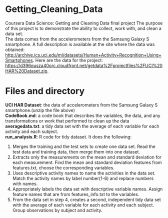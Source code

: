 # Getting_Cleaning_Data
Coursera Data Science: Getting and Cleaning Data final project
The purpose of this project is to demonstrate the ability to collect, work with, and clean a data set.  
The data comes from the accelerometers from the Samsung Galaxy S smartphone. A full description is available at the site where the data was obtained: http://archive.ics.uci.edu/ml/datasets/Human+Activity+Recognition+Using+Smartphones. Here are the data for the project: https://d396qusza40orc.cloudfront.net/getdata%2Fprojectfiles%2FUCI%20HAR%20Dataset.zip.  

# Files and directory
**UCI HAR Dataset**: the data of accelerometers from the Samsung Galaxy S smartphone.(unzip the file above)  
**CodeBook.md**: a code book that describes the variables, the data, and any transformations or work that performed to clean up the data  
**averagedata.txt**: a tidy data set with the average of each variable for each activity and each subject.  
**run_analysis.R**: R code for tidy dataset. It does the following:  
1. Merges the training and the test sets to create one data set. Read the test data and training data, then merge them into one dataset.  
2. Extracts only the measurements on the mean and standard deviation for each measurement. Find the mean and standard deviation features from features.txt, choose 
the corresponding variables.  
3. Uses descriptive activity names to name the activities in the data set.  Match the activity names by label number(1-6) and replace numbers with names.  
4. Appropriately labels the data set with descriptive variable names. Assign feature names that are from features_info.txt to the variables.  
5. From the data set in step 4, creates a second, independent tidy data set with the average of each variable for each activity and each subject. Group observations
by subject and activity.




